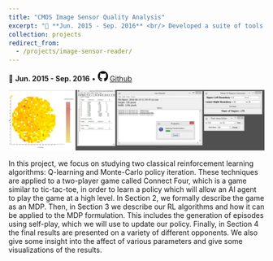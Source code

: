 ```yaml
---
title: "CMOS Image Sensor Quality Analysis"
excerpt: "📅 **Jun. 2015 - Sep. 2016** <br/> Developed a suite of tools to analyze image sensor quality. Depicts the sensors’ silicon wafer with indications of areas with the most unstable sensor chips. Also provides functions like history recording, re/undo, statistics calculation, pixel editing, and image transformations, behind a user-friendly GUI. [More info.](https://b7leung.github.io/projects/image-sensor-reader/) <br/><img src='/images/image_sensor_Main_Picture.jpg'>"
collection: projects
redirect_from: 
  - /projects/image-sensor-reader/
---
```


📅 **Jun. 2015 - Sep. 2016** • <img src="/images/github_icon.png" width="20" height="20"> [Github](https://github.com/b7leung/CMOS-Raw-Image-Reader)

<img src='/images/image_sensor_Main_Picture.jpg'>

In this project, we focus on studying two classical reinforcement learning algorithms: Q-learning and Monte-Carlo
policy iteration. These techniques are applied to a two-player game called Connect Four, which is a game similar
to tic-tac-toe, in order to learn a policy which will allow an AI agent to play the game at a high level. In Section 2,
we formally describe the game as an MDP. Then, in Section 3 we describe our RL algorithms and how it can be
applied to the MDP formulation. This includes the generation of episodes using self-play, which we will use to
update our policy. Finally, in Section 4 the final results are presented on a variety of different opponents. We also
give some insight into the affect of various parameters and give some visualizations of the results.

